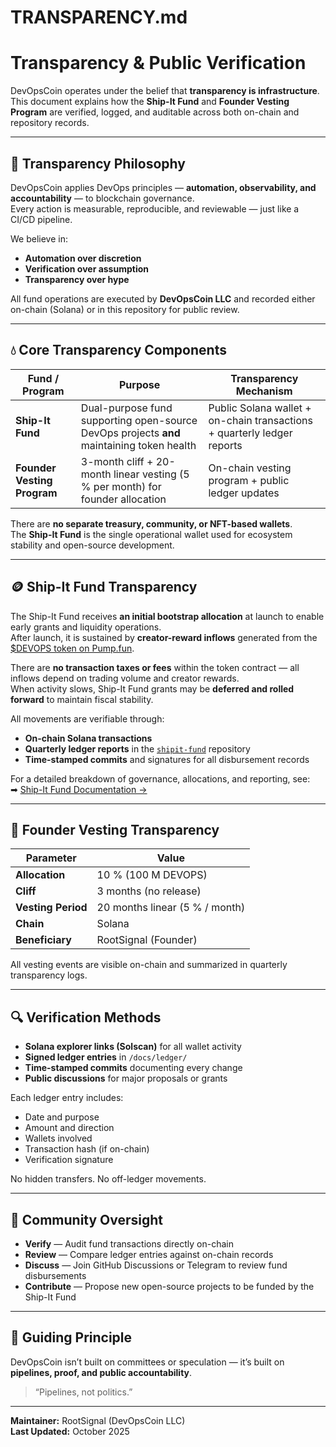 # TRANSPARENCY.md

# Transparency & Public Verification

DevOpsCoin operates under the belief that **transparency is infrastructure**.  
This document explains how the **Ship-It Fund** and **Founder Vesting Program** are verified, logged, and auditable across both on-chain and repository records.

---

## 🧭 Transparency Philosophy

DevOpsCoin applies DevOps principles — **automation, observability, and accountability** — to blockchain governance.  
Every action is measurable, reproducible, and reviewable — just like a CI/CD pipeline.

We believe in:

- **Automation over discretion**  
- **Verification over assumption**  
- **Transparency over hype**

All fund operations are executed by **DevOpsCoin LLC** and recorded either on-chain (Solana) or in this repository for public review.

---

## 💧 Core Transparency Components

| Fund / Program | Purpose | Transparency Mechanism |
|----------------|----------|------------------------|
| **Ship-It Fund** | Dual-purpose fund supporting open-source DevOps projects **and** maintaining token health | Public Solana wallet + on-chain transactions + quarterly ledger reports |
| **Founder Vesting Program** | 3-month cliff + 20-month linear vesting (5 % per month) for founder allocation | On-chain vesting program + public ledger updates |

There are **no separate treasury, community, or NFT-based wallets**.  
The **Ship-It Fund** is the single operational wallet used for ecosystem stability and open-source development.

---

## 🪙 Ship-It Fund Transparency

The Ship-It Fund receives **an initial bootstrap allocation** at launch to enable early grants and liquidity operations.  
After launch, it is sustained by **creator-reward inflows** generated from the [$DEVOPS token on Pump.fun](https://pump.fun/).  

There are **no transaction taxes or fees** within the token contract — all inflows depend on trading volume and creator rewards.  
When activity slows, Ship-It Fund grants may be **deferred and rolled forward** to maintain fiscal stability.

All movements are verifiable through:

- **On-chain Solana transactions**
- **Quarterly ledger reports** in the [`shipit-fund`](https://github.com/DevOpsCoin/shipit-fund) repository
- **Time-stamped commits** and signatures for all disbursement records

For a detailed breakdown of governance, allocations, and reporting, see:  
➡ [Ship-It Fund Documentation →](../token/SHIPIT_FUND.md)

---

## 👤 Founder Vesting Transparency

| Parameter | Value |
|------------|-------|
| **Allocation** | 10 % (100 M DEVOPS) |
| **Cliff** | 3 months (no release) |
| **Vesting Period** | 20 months linear (5 % / month) |
| **Chain** | Solana |
| **Beneficiary** | RootSignal (Founder) |

All vesting events are visible on-chain and summarized in quarterly transparency logs.

---

## 🔍 Verification Methods

- **Solana explorer links (Solscan)** for all wallet activity  
- **Signed ledger entries** in `/docs/ledger/`  
- **Time-stamped commits** documenting every change  
- **Public discussions** for major proposals or grants  

Each ledger entry includes:

- Date and purpose  
- Amount and direction  
- Wallets involved  
- Transaction hash (if on-chain)  
- Verification signature  

No hidden transfers. No off-ledger movements.

---

## 📢 Community Oversight

- **Verify** — Audit fund transactions directly on-chain  
- **Review** — Compare ledger entries against on-chain records  
- **Discuss** — Join GitHub Discussions or Telegram to review fund disbursements  
- **Contribute** — Propose new open-source projects to be funded by the Ship-It Fund  

---

## 🧱 Guiding Principle

DevOpsCoin isn’t built on committees or speculation — it’s built on **pipelines, proof, and public accountability**.

> “Pipelines, not politics.”

---

**Maintainer:** RootSignal (DevOpsCoin LLC)  
**Last Updated:** October 2025
